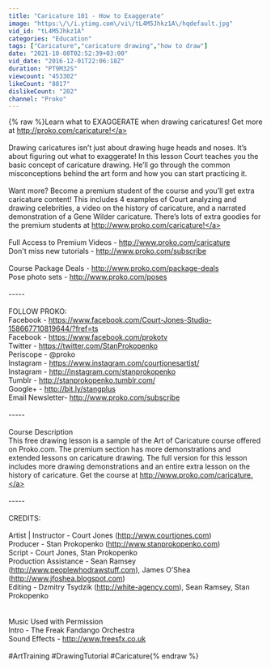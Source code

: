 ```yaml
---
title: "Caricature 101 - How to Exaggerate"
image: "https:\/\/i.ytimg.com\/vi\/tL4M5Jhkz1A\/hqdefault.jpg"
vid_id: "tL4M5Jhkz1A"
categories: "Education"
tags: ["Caricature","caricature drawing","how to draw"]
date: "2021-10-08T02:52:39+03:00"
vid_date: "2016-12-01T22:06:18Z"
duration: "PT9M32S"
viewcount: "453302"
likeCount: "8817"
dislikeCount: "202"
channel: "Proko"
---
```

{% raw %}Learn what to EXAGGERATE when drawing caricatures! Get more at <a rel="nofollow" target="blank" href="http://proko.com/caricature!">http://proko.com/caricature!</a><br /><br />Drawing caricatures isn’t just about drawing huge heads and noses. It’s about figuring out what to exaggerate! In this lesson Court teaches you the basic concept of caricature drawing. He’ll go through the common misconceptions behind the art form and how you can start practicing it.  <br /><br />Want more? Become a premium student of the course and you’ll get extra caricature content! This includes 4 examples of Court analyzing and drawing celebrities, a video on the history of caricature, and a narrated demonstration of a Gene Wilder caricature. There’s lots of extra goodies for the premium students at <a rel="nofollow" target="blank" href="http://www.proko.com/caricature!">http://www.proko.com/caricature!</a><br /><br />Full Access to Premium Videos - <a rel="nofollow" target="blank" href="http://www.proko.com/caricature">http://www.proko.com/caricature</a><br />Don't miss new tutorials - <a rel="nofollow" target="blank" href="http://www.proko.com/subscribe">http://www.proko.com/subscribe</a><br /><br />Course Package Deals - <a rel="nofollow" target="blank" href="http://www.proko.com/package-deals">http://www.proko.com/package-deals</a><br />Pose photo sets - <a rel="nofollow" target="blank" href="http://www.proko.com/poses">http://www.proko.com/poses</a><br /><br />-----<br /><br />FOLLOW PROKO:<br />Facebook - <a rel="nofollow" target="blank" href="https://www.facebook.com/Court-Jones-Studio-158667710819644/?fref=ts">https://www.facebook.com/Court-Jones-Studio-158667710819644/?fref=ts</a><br />Facebook - <a rel="nofollow" target="blank" href="https://www.facebook.com/prokotv">https://www.facebook.com/prokotv</a><br />Twitter - <a rel="nofollow" target="blank" href="https://twitter.com/StanProkopenko">https://twitter.com/StanProkopenko</a><br />Periscope - @proko<br />Instagram - <a rel="nofollow" target="blank" href="https://www.instagram.com/courtjonesartist/">https://www.instagram.com/courtjonesartist/</a><br />Instagram - <a rel="nofollow" target="blank" href="http://instagram.com/stanprokopenko">http://instagram.com/stanprokopenko</a><br />Tumblr - <a rel="nofollow" target="blank" href="http://stanprokopenko.tumblr.com/">http://stanprokopenko.tumblr.com/</a><br />Google+ - <a rel="nofollow" target="blank" href="http://bit.ly/stangplus">http://bit.ly/stangplus</a><br />Email Newsletter- <a rel="nofollow" target="blank" href="http://www.proko.com/subscribe">http://www.proko.com/subscribe</a><br /><br />-----<br /><br />Course Description<br />This free drawing lesson is a sample of the Art of Caricature course offered on Proko.com. The premium section has more demonstrations and extended lessons on caricature drawing. The full version for this lesson includes more drawing demonstrations and an entire extra lesson on the history of caricature. Get the course at <a rel="nofollow" target="blank" href="http://www.proko.com/caricature.">http://www.proko.com/caricature.</a><br /><br />-----<br /><br />CREDITS:<br /><br />Artist | Instructor - Court Jones (<a rel="nofollow" target="blank" href="http://www.courtjones.com)">http://www.courtjones.com)</a><br />Producer - Stan Prokopenko (<a rel="nofollow" target="blank" href="http://www.stanprokopenko.com)">http://www.stanprokopenko.com)</a><br />Script - Court Jones, Stan Prokopenko<br />Production Assistance - Sean Ramsey (<a rel="nofollow" target="blank" href="http://www.peoplewhodrawstuff.com),">http://www.peoplewhodrawstuff.com),</a> James O’Shea (<a rel="nofollow" target="blank" href="http://www.jfoshea.blogspot.com)">http://www.jfoshea.blogspot.com)</a><br />Editing - Dzmitry Tsydzik (<a rel="nofollow" target="blank" href="http://white-agency.com),">http://white-agency.com),</a> Sean Ramsey, Stan Prokopenko<br /><br /><br />Music Used with Permission<br />Intro - The Freak Fandango Orchestra<br />Sound Effects - <a rel="nofollow" target="blank" href="http://www.freesfx.co.uk">http://www.freesfx.co.uk</a><br /><br />#ArtTraining #DrawingTutorial #Caricature{% endraw %}
